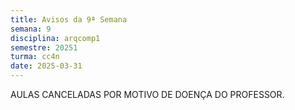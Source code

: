 ```yaml
---
title: Avisos da 9ª Semana
semana: 9
disciplina: arqcomp1
semestre: 20251
turma: cc4n
date: 2025-03-31
---
```


AULAS CANCELADAS POR MOTIVO DE DOENÇA DO PROFESSOR.
